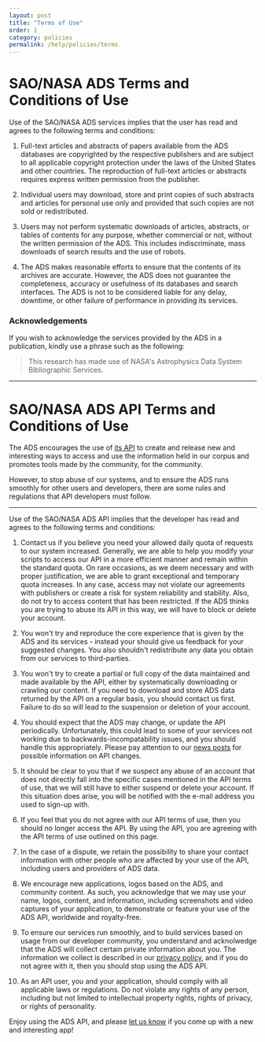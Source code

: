 ```yaml
---
layout: post
title: "Terms of Use"
order: 1
category: policies
permalink: /help/policies/terms
---
```


# SAO/NASA ADS Terms and Conditions of Use

Use of the SAO/NASA ADS services implies that the user has read and agrees to the following terms and conditions:

1. Full-text articles and abstracts of papers available from the ADS databases are copyrighted by the respective publishers and are subject to all applicable copyright protection under the laws of the United States and other countries. The reproduction of full-text articles or abstracts requires express written permission from the publisher.

2. Individual users may download, store and print copies of such abstracts and articles for personal use only and provided that such copies are not sold or redistributed.

3. Users may not perform systematic downloads of articles, abstracts, or tables of contents for any purpose, whether commercial or not, without the written permission of the ADS. This includes indiscriminate, mass downloads of search results and the use of robots.

4. The ADS makes reasonable efforts to ensure that the contents of its archives are accurate. However, the ADS does not guarantee the completeness, accuracy or usefulness of its databases and search interfaces. The ADS is not to be considered liable for any delay, downtime, or other failure of performance in providing its services.

### Acknowledgements

If you wish to acknowledge the services provided by the ADS in a publication, kindly use a phrase such as the following:

> This research has made use of NASA's Astrophysics Data System Bibliographic Services.

<hr>

# SAO/NASA ADS API Terms and Conditions of Use

The ADS encourages the use of [its API](../api) to create and release new and interesting ways to access and use the information held in our  corpus and promotes tools made by the community, for the community.

However, to stop abuse of our systems, and to ensure the ADS runs smoothly for other users and developers, there are some rules and regulations that API developers must follow.

<hr>

Use of the SAO/NASA ADS API implies that the developer has read and agrees to the following terms and conditions:

  1. Contact us if you believe you need your allowed daily quota of requests to our system increased. Generally, we are able to help you modify your scripts to access our API in a more efficient manner and remain within the standard quota. On rare occasions, as we deem necessary and with proper justification, we are able to grant exceptional and temporary quota increases. In any case, access may not violate our agreements with publishers or create a risk for system reliability and stability. Also, do not try to access content that has been restricted. If the ADS thinks you are trying to abuse its API in this way, we will have to block or delete your account.

  2. You won't try and reproduce the core experience that is given by the ADS and its services - instead your should give us feedback for your suggested changes. You also shouldn't redistribute any data you obtain from our services to third-parties.

  3. You won't try to create a partial or full copy of the data maintained and made available by the API, either by systematically downloading or crawling our content. If you need to download and store ADS data returned by the API on a regular basis, you should contact us first.  Failure to do so will lead to the suspension or deletion of your account.

  4. You should expect that the ADS may change, or update the API periodically. Unfortunately, this could lead to some of your services not working due to backwards-incompatability issues, and you should handle this appropriately. Please pay attention to our [news posts](../../blog/) for possible information on API changes.

  5. It should be clear to you that if we suspect any abuse of an account that does not directly fall into the specific cases mentioned in the API terms of use, that we will still have to either suspend or delete your account. If this situation does arise, you will be notified with the e-mail address you used to sign-up with.

  6. If you feel that you do not agree with our API terms of use, then you should no longer access the API. By using the API, you are agreeing with the API terms of use outlined on this page.

  7. In the case of a dispute, we retain the possibility to share your contact information with other people who are affected by your use of the API, including users and providers of ADS data.

  8. We encourage new applications, logos based on the ADS, and community content. As such, you acknowledge that we may use your name, logos, content, and information, including screenshots and video captures of your application, to demonstrate or feature your use of the ADS API, worldwide and royalty-free.

  9. To ensure our services run smoothly, and to build services based on usage from our developer community, you understand and acknolwedge that the ADS will collect certain private information about you. The information we collect is described in our [privacy policy](../../help/privacy/), and if you do not agree with it, then you should stop using the ADS API.

  10. As an API user, you and your application, should comply with all applicable laws or regulations. Do not violate any rights of any person, including but not limited to intellectual property rights, rights of privacy, or rights of personality.

Enjoy using the ADS API, and please [let us know](mailto:adshelp@cfa.harvard.edu) if you come up with a new and interesting app!
